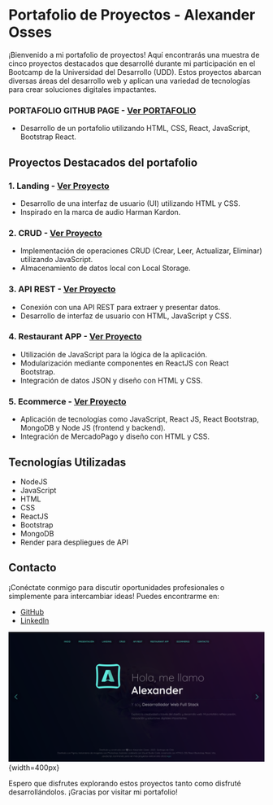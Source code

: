 # Portafolio de Proyectos - Alexander Osses

¡Bienvenido a mi portafolio de proyectos! Aquí encontrarás una muestra de cinco proyectos destacados que desarrollé durante mi participación en el Bootcamp de la Universidad del Desarrollo (UDD). Estos proyectos abarcan diversas áreas del desarrollo web y aplican una variedad de tecnologías para crear soluciones digitales impactantes.

### PORTAFOLIO GITHUB PAGE - [Ver PORTAFOLIO](https://alexanderosses.github.io/PORTAFOLIO/)
   - Desarrollo de un portafolio utilizando HTML, CSS, React, JavaScript, Bootstrap React.

## Proyectos Destacados del portafolio

### 1. Landing - [Ver Proyecto](https://alexanderosses.github.io/LANDING-DE-NEGOCIO/)
   - Desarrollo de una interfaz de usuario (UI) utilizando HTML y CSS.
   - Inspirado en la marca de audio Harman Kardon.

### 2. CRUD - [Ver Proyecto](https://alexanderosses.github.io/CRUD/)
   - Implementación de operaciones CRUD (Crear, Leer, Actualizar, Eliminar) utilizando JavaScript.
   - Almacenamiento de datos local con Local Storage.

### 3. API REST - [Ver Proyecto](https://alexanderosses.github.io/TABLERO-DE-DATOS/)
   - Conexión con una API REST para extraer y presentar datos.
   - Desarrollo de interfaz de usuario con HTML, JavaScript y CSS.

### 4. Restaurant APP - [Ver Proyecto](https://alexanderosses.github.io/RESTAURANTE-APP/)
   - Utilización de JavaScript para la lógica de la aplicación.
   - Modularización mediante componentes en ReactJS con React Bootstrap.
   - Integración de datos JSON y diseño con HTML y CSS.

### 5. Ecommerce - [Ver Proyecto](https://alexanderosses.github.io/TIENDA-EN-LINEA/)
   - Aplicación de tecnologías como JavaScript, React JS, React Bootstrap, MongoDB y Node JS (frontend y backend).
   - Integración de MercadoPago y diseño con HTML y CSS.

## Tecnologías Utilizadas
   - NodeJS
   - JavaScript
   - HTML
   - CSS
   - ReactJS
   - Bootstrap
   - MongoDB
   - Render para despliegues de API

## Contacto
¡Conéctate conmigo para discutir oportunidades profesionales o simplemente para intercambiar ideas! Puedes encontrarme en:

- [GitHub](https://github.com/Alexanderosses)
- [LinkedIn](https://www.linkedin.com/in/alexanderosses/)

![Wireframe](wireframe.png){width=400px}

Espero que disfrutes explorando estos proyectos tanto como disfruté desarrollándolos. ¡Gracias por visitar mi portafolio!
